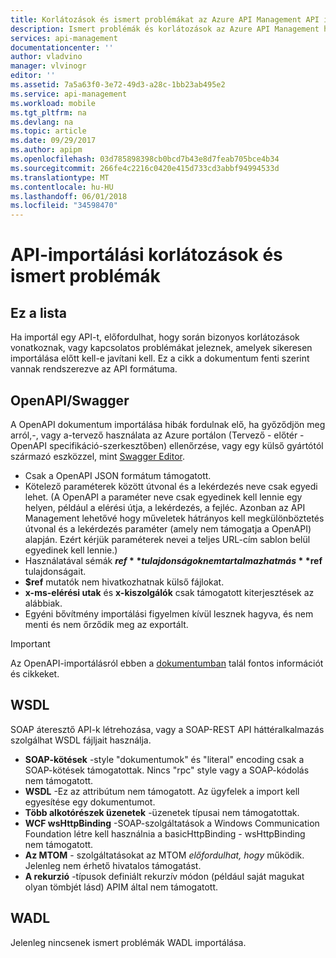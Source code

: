 ```yaml
---
title: Korlátozások és ismert problémákat az Azure API Management API importálási |} Microsoft Docs
description: Ismert problémák és korlátozások az Azure API Management használata a nyílt API-t, WSDL vagy WADL formátumú importálási részleteit.
services: api-management
documentationcenter: ''
author: vladvino
manager: vlvinogr
editor: ''
ms.assetid: 7a5a63f0-3e72-49d3-a28c-1bb23ab495e2
ms.service: api-management
ms.workload: mobile
ms.tgt_pltfrm: na
ms.devlang: na
ms.topic: article
ms.date: 09/29/2017
ms.author: apipm
ms.openlocfilehash: 03d785898398cb0bcd7b43e8d7feab705bce4b34
ms.sourcegitcommit: 266fe4c2216c0420e415d733cd3abbf94994533d
ms.translationtype: MT
ms.contentlocale: hu-HU
ms.lasthandoff: 06/01/2018
ms.locfileid: "34598470"
---
```

# <a name="api-import-restrictions-and-known-issues"></a>API-importálási korlátozások és ismert problémák
## <a name="about-this-list"></a>Ez a lista
Ha importál egy API-t, előfordulhat, hogy során bizonyos korlátozások vonatkoznak, vagy kapcsolatos problémákat jeleznek, amelyek sikeresen importálása előtt kell-e javítani kell. Ez a cikk a dokumentum fenti szerint vannak rendszerezve az API formátuma.

## <a name="open-api"> </a>OpenAPI/Swagger
A OpenAPI dokumentum importálása hibák fordulnak elő, ha győződjön meg arról,-, vagy a-tervező használata az Azure portálon (Tervező - előtér - OpenAPI specifikáció-szerkesztőben) ellenőrzése, vagy egy külső gyártótól származó eszközzel, mint <a href="http://www.swagger.io">Swagger Editor</a>.

* Csak a OpenAPI JSON formátum támogatott.
* Kötelező paraméterek között útvonal és a lekérdezés neve csak egyedi lehet. (A OpenAPI a paraméter neve csak egyedinek kell lennie egy helyen, például a elérési útja, a lekérdezés, a fejléc.  Azonban az API Management lehetővé hogy műveletek hátrányos kell megkülönböztetés útvonal és a lekérdezés paraméter (amely nem támogatja a OpenAPI) alapján. Ezért kérjük paraméterek nevei a teljes URL-cím sablon belül egyedinek kell lennie.)
* Használatával sémák **$ref** tulajdonságok nem tartalmazhat más **$ref** tulajdonságait.
* **$ref** mutatók nem hivatkozhatnak külső fájlokat.
* **x-ms-elérési utak** és **x-kiszolgálók** csak támogatott kiterjesztések az alábbiak.
* Egyéni bővítmény importálási figyelmen kívül lesznek hagyva, és nem menti és nem őrződik meg az exportált.

> [!IMPORTANT]
> Az OpenAPI-importálásról ebben a [dokumentumban](https://blogs.msdn.microsoft.com/apimanagement/2018/03/28/important-changes-to-openapi-import-and-export/) talál fontos információt és cikkeket.

## <a name="wsdl"> </a>WSDL
SOAP áteresztő API-k létrehozása, vagy a SOAP-REST API háttéralkalmazás szolgálhat WSDL fájljait használja.
* **SOAP-kötések** -style "dokumentumok" és "literal" encoding csak a SOAP-kötések támogatottak. Nincs "rpc" style vagy a SOAP-kódolás nem támogatott.
* **WSDL** -Ez az attribútum nem támogatott. Az ügyfelek a import kell egyesítése egy dokumentumot.
* **Több alkotórészek üzenetek** -üzenetek típusai nem támogatottak.
* **WCF wsHttpBinding** -SOAP-szolgáltatások a Windows Communication Foundation létre kell használnia a basicHttpBinding - wsHttpBinding nem támogatott.
* **Az MTOM** - szolgáltatásokat az MTOM <em>előfordulhat, hogy</em> működik. Jelenleg nem érhető hivatalos támogatást.
* **A rekurzió** -típusok definiált rekurzív módon (például saját magukat olyan tömbjét lásd) APIM által nem támogatott.

## <a name="wadl"> </a>WADL
Jelenleg nincsenek ismert problémák WADL importálása.

